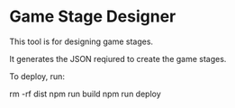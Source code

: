 # Game Stage Designer

This tool is for designing game stages.

It generates the JSON reqiured to create the game stages.

To deploy, run:

rm -rf dist
npm run build
npm run deploy

